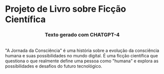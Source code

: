 # Projeto de Livro sobre Ficção Científica
<h3 style="text-align:center">Texto gerado com CHATGPT-4</h3>
<BR>
"A Jornada da Consciência" é uma história sobre a evolução da consciência humana e suas possibilidades no mundo digital. É uma ficção científica que questiona o que realmente define uma pessoa como "humana" e explora as possibilidades e desafios do futuro tecnológico.